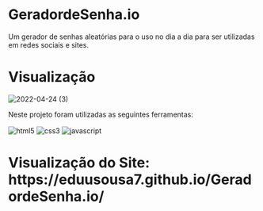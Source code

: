 <h1>GeradordeSenha.io</h1>

Um gerador de senhas aleatórias para o uso no dia a dia para ser utilizadas em redes sociais e sites.

<h1>Visualização</h1>

![2022-04-24 (3)](https://user-images.githubusercontent.com/98124493/164980884-501abbbe-a0e2-442b-8710-7713b07bcd91.png)

Neste projeto foram utilizadas as seguintes ferramentas:


<img align="center" alt="html5" src="https://img.shields.io/badge/HTML5-E34F26?style=for-the-badge&logo=html5&logoColor=white" />

  <img align="center" alt="css3" src="https://img.shields.io/badge/CSS3-1572B6?style=for-the-badge&logo=css3&logoColor=white" />
  
  <img align="center" alt="javascript" src="https://img.shields.io/badge/JavaScript-F7DF1E?style=for-the-badge&logo=javascript&logoColor=black" />
</div>

<h1>Visualização do Site: https://eduusousa7.github.io/GeradordeSenha.io/</h1> 
